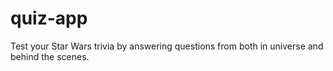 # quiz-app
Test your Star Wars trivia by answering questions from both in universe and behind the scenes.
